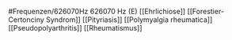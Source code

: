 #Frequenzen/626070Hz
626070 Hz (E)
[[Ehrlichiose]]
[[Forestier-Certonciny Syndrom]]
[[Pityriasis]]
[[Polymyalgia rheumatica]]
[[Pseudopolyarthritis]]
[[Rheumatismus]]